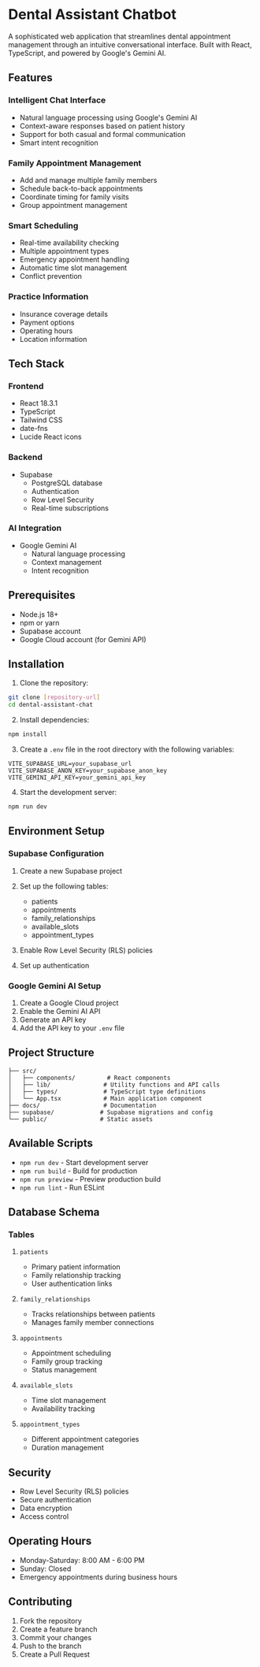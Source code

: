 # Dental Assistant Chatbot

A sophisticated web application that streamlines dental appointment management through an intuitive conversational interface. Built with React, TypeScript, and powered by Google's Gemini AI.

## Features

### Intelligent Chat Interface
- Natural language processing using Google's Gemini AI
- Context-aware responses based on patient history
- Support for both casual and formal communication
- Smart intent recognition

### Family Appointment Management
- Add and manage multiple family members
- Schedule back-to-back appointments
- Coordinate timing for family visits
- Group appointment management

### Smart Scheduling
- Real-time availability checking
- Multiple appointment types
- Emergency appointment handling
- Automatic time slot management
- Conflict prevention

### Practice Information
- Insurance coverage details
- Payment options
- Operating hours
- Location information

## Tech Stack

### Frontend
- React 18.3.1
- TypeScript
- Tailwind CSS
- date-fns
- Lucide React icons

### Backend
- Supabase
  - PostgreSQL database
  - Authentication
  - Row Level Security
  - Real-time subscriptions

### AI Integration
- Google Gemini AI
  - Natural language processing
  - Context management
  - Intent recognition

## Prerequisites

- Node.js 18+
- npm or yarn
- Supabase account
- Google Cloud account (for Gemini API)

## Installation

1. Clone the repository:
```bash
git clone [repository-url]
cd dental-assistant-chat
```

2. Install dependencies:
```bash
npm install
```

3. Create a `.env` file in the root directory with the following variables:
```env
VITE_SUPABASE_URL=your_supabase_url
VITE_SUPABASE_ANON_KEY=your_supabase_anon_key
VITE_GEMINI_API_KEY=your_gemini_api_key
```

4. Start the development server:
```bash
npm run dev
```

## Environment Setup

### Supabase Configuration

1. Create a new Supabase project
2. Set up the following tables:
   - patients
   - appointments
   - family_relationships
   - available_slots
   - appointment_types

3. Enable Row Level Security (RLS) policies
4. Set up authentication

### Google Gemini AI Setup

1. Create a Google Cloud project
2. Enable the Gemini AI API
3. Generate an API key
4. Add the API key to your `.env` file

## Project Structure

```
├── src/
│   ├── components/         # React components
│   ├── lib/               # Utility functions and API calls
│   ├── types/             # TypeScript type definitions
│   └── App.tsx            # Main application component
├── docs/                  # Documentation
├── supabase/             # Supabase migrations and config
└── public/               # Static assets
```

## Available Scripts

- `npm run dev` - Start development server
- `npm run build` - Build for production
- `npm run preview` - Preview production build
- `npm run lint` - Run ESLint

## Database Schema

### Tables

1. `patients`
   - Primary patient information
   - Family relationship tracking
   - User authentication links

2. `family_relationships`
   - Tracks relationships between patients
   - Manages family member connections

3. `appointments`
   - Appointment scheduling
   - Family group tracking
   - Status management

4. `available_slots`
   - Time slot management
   - Availability tracking

5. `appointment_types`
   - Different appointment categories
   - Duration management

## Security

- Row Level Security (RLS) policies
- Secure authentication
- Data encryption
- Access control

## Operating Hours

- Monday-Saturday: 8:00 AM - 6:00 PM
- Sunday: Closed
- Emergency appointments during business hours

## Contributing

1. Fork the repository
2. Create a feature branch
3. Commit your changes
4. Push to the branch
5. Create a Pull Request

